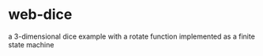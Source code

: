 # web-dice
a 3-dimensional dice example with a rotate function implemented as a finite state machine
